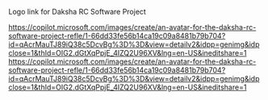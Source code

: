 Logo link for Daksha RC Software Project

https://copilot.microsoft.com/images/create/an-avatar-for-the-daksha-rc-software-project-refle/1-66dd33fe56b14ca19c09a8481b79b704?id=qAcrMauTJ89iQ38c5DcvBg%3D%3D&view=detailv2&idpp=genimg&idpclose=1&thId=OIG2.dGtXqPpjE_4IZQ2U96XV&lng=en-US&ineditshare=1
https://copilot.microsoft.com/images/create/an-avatar-for-the-daksha-rc-software-project-refle/1-66dd33fe56b14ca19c09a8481b79b704?id=qAcrMauTJ89iQ38c5DcvBg%3D%3D&view=detailv2&idpp=genimg&idpclose=1&thId=OIG2.dGtXqPpjE_4IZQ2U96XV&lng=en-US&ineditshare=1
